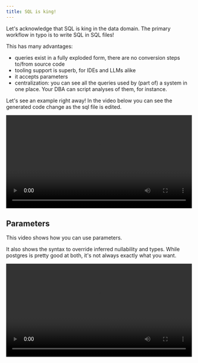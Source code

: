```yaml
---
title: SQL is king!
---
```


Let's acknowledge that SQL is king in the data domain.
The primary workflow in typo is to write SQL in SQL files!

This has many advantages:
- queries exist in a fully exploded form, there are no conversion steps to/from source code
- tooling support is superb, for IDEs and LLMs alike
- it accepts parameters
- centralization: you can see all the queries used by (part of) a system in one place. Your DBA can script analyses of them, for instance.

Let's see an example right away! In the video below you can see the generated code change as the sql file is edited.

<video
width="100%"
controls
autoplay="autoplay"
src="https://github.com/oyvindberg/typo/assets/247937/df7c4f2d-b118-4081-81c6-dd03dfe62ee2"
/>


## Parameters

This video shows how you can use parameters. 

It also shows the syntax to override inferred nullability and types.
While postgres is pretty good at both, it's not always exactly what you want.

<video
width="100%"
controls
autoplay="autoplay"
src="https://github.com/oyvindberg/typo/assets/247937/b2965b74-8ee5-4475-8e40-5938ff44d385"
/>
